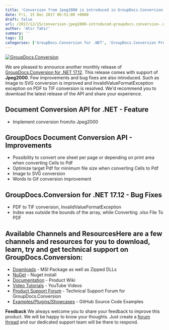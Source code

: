 ```yaml
---
title: 'Conversion from Jpeg2000 is introduced in GroupDocs.Conversion for .NET 17.12'
date: Fri, 15 Dec 2017 06:51:00 +0000
draft: false
url: /2017/12/15/conversion-jpeg2000-introduced-groupdocs.conversion-.net-17.12/
author: 'Atir Tahir'
summary: ''
tags: []
categories: ['GroupDocs.Conversion for .NET', 'GroupDocs.Conversion Product Family']
---
```


[![GroupDocs.Conversion](https://blog.groupdocs.com/wp-content/uploads/sites/4/2016/11/groupdocs-conversion-net.png)](https://www.groupdocs.com/products/conversion/net)

We are pleased to announce another monthly release of [GroupDocs.Conversion for .NET 17.12](https://products.groupdocs.com/conversion/net). This release comes with support of **Jpeg2000**. Few improvements and bug fixes are also introduced. Such as Image to SVG conversion is improved and InvalidValueFormatException exception on PDF to TIF conversion is resolved. We'd recommend you to download the latest release of the API and share your experience.

## Document Conversion API for .NET - Feature

*   Implement conversion from/to Jpeg2000

## GroupDocs Document Conversion API - Improvements

*   Possibility to convert one sheet per page or depending on print area when converting Cells to Pdf
*   Optimize target Pdf for minimum file size when converting Cells to Pdf
*   Image to SVG conversion
*   Words to Gif conversion improvement

## GroupDocs.Conversion for .NET 17.12 - Bug Fixes

*   PDF to TIF conversion, InvalidValueFormatException
*   Index was outside the bounds of the array, while Converting .xlsx File To PDF

## Available Channels and ResourcesHere are a few channels and resources for you to download, learn, try and get technical support on GroupDocs.Conversion:

*   [Downloads](https://downloads.groupdocs.com/conversion/net) - MSI Package as well as Zipped DLLs
*   [NuGet](https://www.nuget.org/packages/groupdocs.conversion) - Nuget install
*   [Documentation](https://docs.groupdocs.com/display/conversionnet/Home "Documentation") - Product Wiki
*   [Video Tutorials](https://www.youtube.com/playlist?list=PL25CTxMCj5vPBhL0PgywST_NF74_4IF4k "video tutorials") - YouTube Videos
*   [Product Support Forum](https://forum.groupdocs.com/c/conversion "Support forum") \- Technical Support Forum for GroupDocs.Conversion
*   [Examples/Plugins/Showcases](https://github.com/groupdocsconversion/GroupDocs_Conversion_NET "examples,plugins,showcases") - GitHub Source Code Examples

**Feedback** We always welcome you to share your feedback to improve this product. We will be happy to know your thoughts. Just create a [forum thread](https://forum.groupdocs.com/c/conversion) and our dedicated support team will be there to respond.




